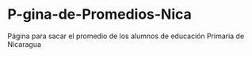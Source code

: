 # P-gina-de-Promedios-Nica
Página para sacar el promedio de los alumnos de educación Primaria de Nicaragua
